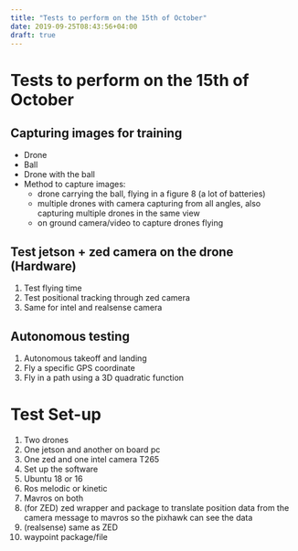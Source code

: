 ```yaml
---
title: "Tests to perform on the 15th of October"
date: 2019-09-25T08:43:56+04:00
draft: true
---
```

# Tests to perform on the 15th of October

## Capturing images for training 
 - Drone
 - Ball
 - Drone with the ball
 - Method to capture images: 
     - drone carrying the ball, flying in a figure 8 (a lot of batteries)
     - multiple drones with camera capturing from all angles, also capturing multiple drones in the same view
     - on ground camera/video to capture drones flying

## Test jetson + zed camera on the drone (Hardware)

1. Test flying time
2. Test positional tracking through zed camera
3. Same for intel and realsense camera

## Autonomous testing

1. Autonomous takeoff and landing
2. Fly a specific GPS coordinate
3. Fly in a path using a 3D quadratic function

# Test Set-up 

1. Two drones
2. One jetson and another on board pc
3. One zed and one intel camera T265
4. Set up the software
 1. Ubuntu 18 or 16
 2. Ros melodic or kinetic
 3. Mavros on both
 4. (for ZED) zed wrapper and package to translate position data from the camera message to mavros so the pixhawk can see the data
 5. (realsense) same as ZED
 6. waypoint package/file

